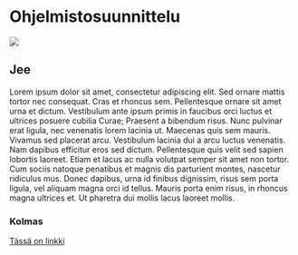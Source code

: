 # Ohjelmistosuunnittelu

![](https://images-na.ssl-images-amazon.com/images/M/MV5BMTQ1NTQwMTYxNl5BMl5BanBnXkFtZTYwMjA1MzY1._V1_UX214_CR0,0,214,317_AL_.jpg)

## Jee

Lorem ipsum dolor sit amet, consectetur adipiscing elit. Sed ornare mattis tortor nec consequat. Cras et rhoncus sem. Pellentesque ornare sit amet urna et dictum. Vestibulum ante ipsum primis in faucibus orci luctus et ultrices posuere cubilia Curae; Praesent a bibendum risus. Nunc pulvinar erat ligula, nec venenatis lorem lacinia ut. Maecenas quis sem mauris. Vivamus sed placerat arcu. Vestibulum lacinia dui a arcu luctus venenatis. Nam dapibus efficitur eros sed dictum. Pellentesque quis velit sed sapien lobortis laoreet. Etiam et lacus ac nulla volutpat semper sit amet non tortor. Cum sociis natoque penatibus et magnis dis parturient montes, nascetur ridiculus mus. Donec dapibus, urna id finibus dignissim, risus sem porta ligula, vel aliquam magna orci id tellus. Mauris porta enim risus, in rhoncus magna ultrices et. Ut pharetra dui mollis lacus laoreet mollis.

### Kolmas

[Tässä on linkki](http://www.lipsum.com/feed/html)
